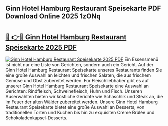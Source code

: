 ## Ginn Hotel Hamburg Restaurant Speisekarte PDF Download Online 2025 1zONq

# <h2><a href="http://gc91wo.nevu.top/?p=Ginn+Hotel+Hamburg+Restaurant+Speisekarte">🔗 👉🔴 Ginn Hotel Hamburg Restaurant Speisekarte 2025 PDF</a></h2>

[![Ginn Hotel Hamburg Restaurant Speisekarte 2025 PDF](https://i.imgur.com/dBaPXMq.png)](http://gc91wo.nevu.top/?p=Ginn+Hotel+Hamburg+Restaurant+Speisekarte)
Ein Essensmenü ist nicht nur eine Liste von Gerichten, sondern auch ein Gericht. Auf der Ginn Hotel Hamburg Restaurant Speisekarte unseres Restaurants finden Sie eine große Auswahl an leichten und frischen Salaten, die aus frischem Gemüse und Obst zubereitet werden. Für Fleischliebhaber gibt es auf unserer Ginn Hotel Hamburg Restaurant Speisekarte eine Auswahl an Gerichten: Rindfleisch, Schweinefleisch, Huhn und Fisch. Unseren Auserwählten bieten wir köstliche Gerichte wie Schaschlik und Steak an, die im Feuer der alten Wälder zubereitet werden. Unsere Ginn Hotel Hamburg Restaurant Speisekarte bietet eine große Auswahl an Desserts, von traditionellen Torten und Kuchen bis hin zu exquisiten Crème Brûlée und Schokoladenkapsel-Desserts.
